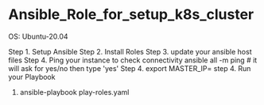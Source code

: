 # Ansible_Role_for_setup_k8s_cluster
OS: Ubuntu-20.04

Step 1. Setup Ansible
Step 2. Install Roles
Step 3. update your ansible host files 
Step 4. Ping your instance to check connectivity
     ansible all -m ping # it will ask for yes/no then type 'yes'
Step 4. export MASTER_IP=<IP-of-Node> 
step 4. Run your Playbook
1. ansible-playbook play-roles.yaml
